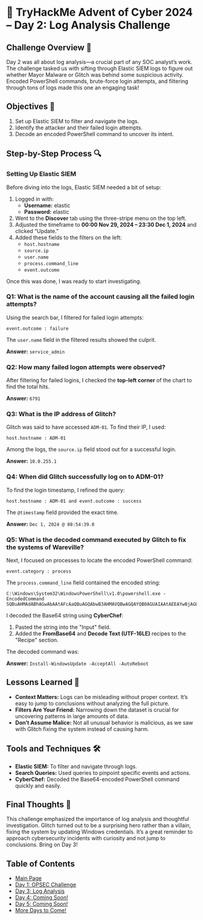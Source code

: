 # 🎄 TryHackMe Advent of Cyber 2024 – Day 2: Log Analysis Challenge

## Challenge Overview 🎅

Day 2 was all about log analysis—a crucial part of any SOC analyst’s work. The challenge tasked us with sifting through Elastic SIEM logs to figure out whether Mayor Malware or Glitch was behind some suspicious activity. Encoded PowerShell commands, brute-force login attempts, and filtering through tons of logs made this one an engaging task!

## Objectives 🎯

1. Set up Elastic SIEM to filter and navigate the logs.  
2. Identify the attacker and their failed login attempts.  
3. Decode an encoded PowerShell command to uncover its intent.  

## Step-by-Step Process 🔍

### Setting Up Elastic SIEM

Before diving into the logs, Elastic SIEM needed a bit of setup:
1. Logged in with:
   - **Username:** elastic  
   - **Password:** elastic  
2. Went to the **Discover** tab using the three-stripe menu on the top left.
3. Adjusted the timeframe to **00:00 Nov 29, 2024 – 23:30 Dec 1, 2024** and clicked “Update.”
4. Added these fields to the filters on the left:
   - `host.hostname`
   - `source.ip`
   - `user.name`
   - `process.command_line`
   - `event.outcome`

Once this was done, I was ready to start investigating.

### Q1: What is the name of the account causing all the failed login attempts?

Using the search bar, I filtered for failed login attempts:

```
event.outcome : failure
```

The `user.name` field in the filtered results showed the culprit.

**Answer:** `service_admin`

### Q2: How many failed logon attempts were observed?

After filtering for failed logins, I checked the **top-left corner** of the chart to find the total hits.

**Answer:** `6791`

### Q3: What is the IP address of Glitch?

Glitch was said to have accessed `ADM-01`. To find their IP, I used:

```
host.hostname : ADM-01
```

Among the logs, the `source.ip` field stood out for a successful login.

**Answer:** `10.0.255.1`

### Q4: When did Glitch successfully log on to ADM-01?

To find the login timestamp, I refined the query:

```
host.hostname : ADM-01 and event.outcome : success
```

The `@timestamp` field provided the exact time.

**Answer:** `Dec 1, 2024 @ 08:54:39.0`

### Q5: What is the decoded command executed by Glitch to fix the systems of Wareville?

Next, I focused on processes to locate the encoded PowerShell command:

```
event.category : process
```

The `process.command_line` field contained the encoded string:

```
C:\Windows\System32\WindowsPowerShell\v1.0\powershell.exe -EncodedCommand SQBuAHMAdABhAGwAbAAtAFcAaQBuAGQAbwB3AHMAVQBwAGQAYQB0AGUAIAAtAEEAYwBjAGUAcAB0AEEAbABsACAALQBBAHUAdABvAFIAZQBiAG8AbwB0AA==
```

I decoded the Base64 string using **CyberChef**:
1. Pasted the string into the "Input" field.
2. Added the **FromBase64** and **Decode Text (UTF-16LE)** recipes to the "Recipe" section.

The decoded command was:

**Answer:** `Install-WindowsUpdate -AcceptAll -AutoReboot`

## Lessons Learned 🌟

- **Context Matters:** Logs can be misleading without proper context. It’s easy to jump to conclusions without analyzing the full picture.
- **Filters Are Your Friend:** Narrowing down the dataset is crucial for uncovering patterns in large amounts of data.
- **Don’t Assume Malice:** Not all unusual behavior is malicious, as we saw with Glitch fixing the system instead of causing harm.

## Tools and Techniques 🛠️

- **Elastic SIEM:** To filter and navigate through logs.  
- **Search Queries:** Used queries to pinpoint specific events and actions.  
- **CyberChef:** Decoded the Base64-encoded PowerShell command quickly and easily.  

## Final Thoughts 🎁

This challenge emphasized the importance of log analysis and thoughtful investigation. Glitch turned out to be a surprising hero rather than a villain, fixing the system by updating Windows credentials. It’s a great reminder to approach cybersecurity incidents with curiosity and not jump to conclusions. Bring on Day 3!

## Table of Contents

- [Main Page](README.md)
- [Day 1: OPSEC Challenge](day1.md)
- [Day 3: Log Analysis](Day3.md)
- [Day 4: Coming Soon!](Day4.md)
- [Day 5: Coming Soon!](Day5.md)
- [More Days to Come!](#)
